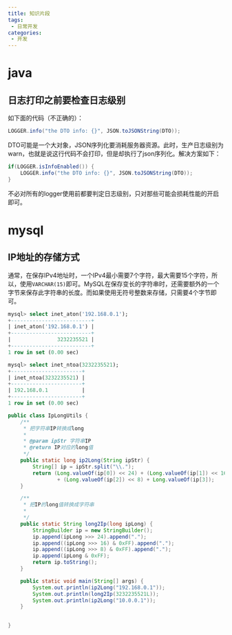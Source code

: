 ```yaml
---
title: 知识片段
tags: 
 - 日常开发
categories:
 - 开发
---
```


# java

## 日志打印之前要检查日志级别

如下面的代码（不正确的）：

```java
LOGGER.info("the DTO info: {}", JSON.toJSONString(DTO));
```

DTO可能是一个大对象，JSON序列化要消耗服务器资源。此时，生产日志级别为warn，也就是说这行代码不会打印，但是却执行了json序列化。解决方案如下：

```java
if(LOGGER.isInfoEnabled()) {
    LOGGER.info("the DTO info: {}", JSON.toJSONString(DTO));
}
```

不必对所有的logger使用前都要判定日志级别，只对那些可能会损耗性能的开启即可。





# mysql

## IP地址的存储方式

通常，在保存IPv4地址时，一个IPv4最小需要7个字符，最大需要15个字符，所以，使用`VARCHAR(15)`即可。MySQL在保存变长的字符串时，还需要额外的一个字节来保存此字符串的长度。而如果使用无符号整数来存储，只需要4个字节即可。

```sql
mysql> select inet_aton('192.168.0.1');
+--------------------------+
| inet_aton('192.168.0.1') |
+--------------------------+
|               3232235521 |
+--------------------------+
1 row in set (0.00 sec)

mysql> select inet_ntoa(3232235521);
+-----------------------+
| inet_ntoa(3232235521) |
+-----------------------+
| 192.168.0.1           |
+-----------------------+
1 row in set (0.00 sec)
```

```java
public class IpLongUtils {
    /**
     * 把字符串IP转换成long
     *
     * @param ipStr 字符串IP
     * @return IP对应的long值
     */
    public static long ip2Long(String ipStr) {
        String[] ip = ipStr.split("\\.");
        return (Long.valueOf(ip[0]) << 24) + (Long.valueOf(ip[1]) << 16)
                + (Long.valueOf(ip[2]) << 8) + Long.valueOf(ip[3]);
    }

    /**
     * 把IP的long值转换成字符串
     *
     */
    public static String long2Ip(long ipLong) {
        StringBuilder ip = new StringBuilder();
        ip.append(ipLong >>> 24).append(".");
        ip.append((ipLong >>> 16) & 0xFF).append(".");
        ip.append((ipLong >>> 8) & 0xFF).append(".");
        ip.append(ipLong & 0xFF);
        return ip.toString();
    }

    public static void main(String[] args) {
        System.out.println(ip2Long("192.168.0.1"));
        System.out.println(long2Ip(3232235521L));
        System.out.println(ip2Long("10.0.0.1"));
    }

   
}
```


